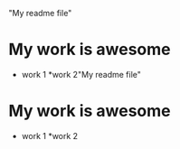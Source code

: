 "My readme file"
# My work is awesome

* work 1
*work 2"My readme file"
# My work is awesome

* work 1
*work 2
